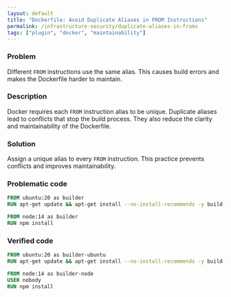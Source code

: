 ```yaml
---
layout: default
title: "Dockerfile: Avoid Duplicate Aliases in FROM Instructions"
permalink: /infrastructure-security/duplicate-aliases-in-froms
tags: ["plugin", "docker", "maintainability"]
---
```


### Problem
Different `FROM` instructions use the same alias. This causes build errors and makes the Dockerfile harder to maintain.

### Description
Docker requires each `FROM` instruction alias to be unique. Duplicate aliases lead to conflicts that stop the build process. They also reduce the clarity and maintainability of the Dockerfile.

### Solution
Assign a unique alias to every `FROM` instruction. This practice prevents conflicts and improves maintainability.

### Problematic code
```dockerfile
FROM ubuntu:20 as builder
RUN apt-get update && apt-get install --no-install-recommends -y build-essential

FROM node:14 as builder
RUN npm install
```

### Verified code
```dockerfile
FROM ubuntu:20 as builder-ubuntu
RUN apt-get update && apt-get install --no-install-recommends -y build-essential

FROM node:14 as builder-node
USER nobody
RUN npm install
```